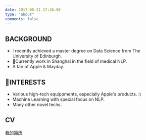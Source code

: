 ```yaml
---
date: 2017-05-21 17:36:50
type: "about"
comments: false
---
```


## BACKGROUND
- I recently achieved a master degree on Data Science from The University of Edinburgh.  
- Currently work in Shanghai in the field of medical NLP.  
- A fan of Apple & Mayday.  

## INTERESTS
- Various high-tech equippments, especially Apple's products. :)  
- Machine Learning with special focus on NLP.
- Many other novel techs.

## CV
[我的简历](http://caolingyu.me/about/cv.html)